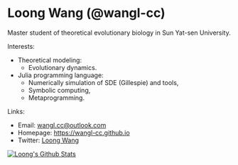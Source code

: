 # Loong Wang (@wangl-cc)


Master student of theoretical evolutionary biology in Sun Yat-sen University.

Interests:
- Theoretical modeling:
  - Evolutionary dynamics.
- Julia programming language:
  - Numerically simulation of SDE (Gillespie) and tools,
  - Symbolic computing,
  - Metaprogramming.

Links:
- Email: <wangl.cc@outlook.com>
- Homepage: <https://wangl-cc.github.io>
- Twitter: [Loong Wang](https://twitter.com/LoongWANG3)

[![Loong's Github Stats](https://github-readme-stats.vercel.app/api?username=wangl-cc&count_private=true&show_icons=true)](https://github.com/wangl-cc)

